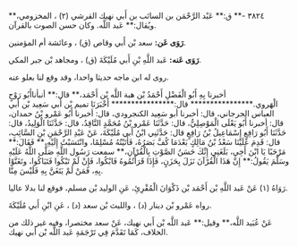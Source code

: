 ٣٨٢٤ -** ق:** عَبْد الرَّحْمَن بن السائب بن أَبي نهيك القرشي (٢) ، المخزومي،** ويُقال:** عَبد اللَّه. وكان حسن الصوت بالقرآن.

**رَوَى عَن:** سعد بْن أَبي وقاص (ق) ، وعائشة أم المؤمنين.

**رَوَى عَنه:** عَبد اللَّهِ بْنِ أَبي مُلَيْكَةَ (ق) ، ومجاهد بْن جبر المكي.

روى له ابن ماجه حديثا واحدا، وقد وقع لنا بعلو عنه.

أخبرنا بِهِ أَبُو الْفَضْلِ أَحْمَدُ بْن هبة اللَّه بْن أَحْمَد،** قال:** أنبأناأَبُو رَوْحٍ الْهَروي.**************** قال:**************** أَخْبَرَنَا تميم بْن أَبي سَعِيد بْن أَبي العباس الجرجاني، قال: أخبرنا أبو سَعِيد الكنجرودي، قال: أخبرنا أَبُو عَمْرو بْنُ حمدان، قال: أخبرنا أَبُو يَعْلَى الْمَوْصِلِيُّ، قال: حَدَّثَنَا عَمْرو بْنُ مُحَمَّدٍ النَّاقِدُ، قال: حَدَّثَنَا الْوَلِيدُ، قال: حَدَّثَنَا أَبُو رَافِعٍ إِسْمَاعِيلُ بْنُ رَافِعٍ قال: حَدَّثَنِي ابْنُ أَبي مُلَيْكَةَ، عَنْ عَبْدِ الرَّحْمَنِ بْنِ السَّائِبِ، قال: قَدِمَ عَلَيْنَا سَعْدُ بْنُ مَالِكٍ بَعْدَمَا كُفَّ بَصَرُهُ، فَأَتَيْتُهُ مُسْلِمًا، وانْتَسَبْتُ إِلَيْهِ،** فَقَالَ:** مَرْحَبًا يَا ابْنَ أَخِي، بَلَغَنِي إِنِّكَ حَسَنُ الصَّوْتِ بِالْقُرْآنِ،** سمعت رَسُول اللَّهِ صَلَّى اللَّهُ عَلَيْهِ وسَلَّمَ يَقُولُ:** إِنَّ هَذَا الْقُرْآنَ نَزَلَ بِحَزَنٍ، فَإِذَا قَرَأْتُمُوهُ فَابْكُوا، فَإِنْ لَمْ تَبْكُوا فَتَبَاكُوا، وتَغَنَّوْا بِهِ، فَمَنْ لَمْ يَتَغَنَّ بِهِ فَلَيْسَ مِنَّا.

رَوَاهُ (١) عَنْ عَبد اللَّهِ بْن أَحْمَد بْن ذَكْوَانَ الْمُقْرِئِ، عَنِ الوليد بْن مسلم، فوقع لنا بدلا عاليا.

رواه عَمْرو بْن دينار (د) ، والليث بْن سعد (د) ، عَنِ ابْنِ أَبي مُلَيْكَةَ.

عَنْ عُبَيد اللَّه،** وقيل:** عَبد اللَّه بْن أَبي نهيك، عَنْ سعد مختصرا، وفيه غير ذلك من الخلاف، كَمَا تَقَدَّمَ فِي تَرْجَمَةِ عَبد اللَّه بْن أَبي نهيك.